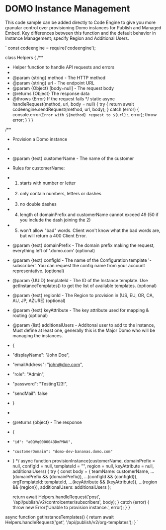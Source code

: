# DOMO Instance Management

This code sample can be added directly to Code Engine to give you more granular control over provisioning Domo instances for Publish and Managed Embed. Key differences between this function and the default behavior in Instance Management; specify Region and Additional Users.

`
const codeengine = require('codeengine');


class Helpers {
  /**
   * Helper function to handle API requests and errors
   *
   * @param {string} method - The HTTP method
   * @param {string} url - The endpoint URL
   * @param {Object} [body=null] - The request body
   * @returns {Object} The response data
   * @throws {Error} If the request fails
   */
  static async handleRequest(method, url, body = null) {
    try {
      return await codeengine.sendRequest(method, url, body);
    } catch (error) {
      console.error(`Error with ${method} request to ${url}:`, error);
      throw error;
    }
  }
}


/**
 * Provision a Domo instance
 *
 * @param {text} customerName - The name of the customer
 *  Rules for customerName:
 *   1) starts with number or letter
 *   2) only contain numbers, letters or dashes
 *   3) no double dashes
 *   4) length of domainPrefix and customerName cannot exceed 49 (50 if you include the dash joining the 2)
 *   5) won't allow "bad" words. Client won't know what the bad words are, but will return a 400 Client Error.
 * @param {text} domainPrefix - The domain prefix making the request, everything left of '.domo.com' (optional)
 * @param {text} configId - The name of the Configuration template '<CUSTOMER>-subscriber'. You can request the config name from your account representative. (optional)
 * @param {UUID} templateId - The ID of the Instance template. Use getInstanceTemplates() to get the list of available templates. (optional)
 * @param {text} regionId - The Region to provision in (US, EU, OR, CA, AU, JP, AZURE)  (optional)
 * @param {text} keyAttribute - The key attribute used for mapping & routing (optional)
 * @param {list} additionalUsers - Additonal user to add to the instance, Must define at least one, generally this is the Major Domo who will be managing the instances.
 * {
 *    "displayName": "John Doe",
 *    "emailAddress": "john@doe.com",
 *    "role": "Admin",
 *    "password": "Testing123!",
 *    "sendMail": false
 *  }
 *
 * @returns {object} - The response
 * {
 *     "id": "a0QVq0000043DmPMAU",
 *     "customerDomain": "domo-dev-bananas.domo.com"
 * }
 */
async function provisionInstance(customerName,
                                 domainPrefix = null,
                                 configId = null, 
                                 templateId = "", 
                                 region = null,
                                 keyAttribute = null,
                                 additionalUsers) {
  try {
    const body = {
      teamName: customerName,
      ...(domainPrefix && {domainPrefix}),
      ...(configId && {configId}),
      orgTemplateId: templateId,
      ...(keyAttribute && {keyAttribute}),
      ...(region && {region}),
      additionalUsers: additionalUsers
    };

    return await Helpers.handleRequest('post', '/api/publish/v2/controlcenter/subscribers', body);
  } catch (error) {
    throw new Error('Unable to provision instance.', error);
  }
}

async function getInstanceTemplates() {
    return await Helpers.handleRequest('get', '/api/publish/v2/org-templates');
}
`
